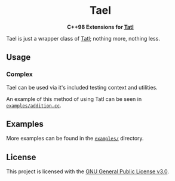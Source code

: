 <h1 align="center">Tael</h1>
<p align="center">
  <b>C++98 Extensions for <a href="https://github.com/Fuwn/tatl">Tatl</a></b>
</p>

Tael is just a wrapper class of [Tatl](https://github.com/Fuwn/tatl); nothing more, nothing less.

## Usage

### Complex

Tael can be used via it's included testing context and utilities.

An example of this method of using Tatl can be seen in
[`examples/addition.cc`](examples/addition.cc).

## Examples

More examples can be found in the [`examples/`](examples) directory.

## License

This project is licensed with the [GNU General Public License v3.0](LICENSE).
